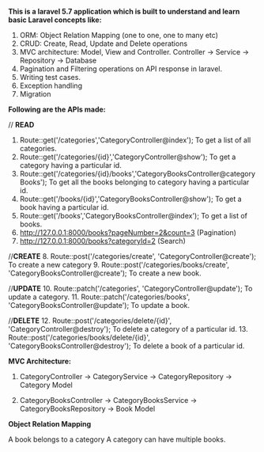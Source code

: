 **This is a laravel 5.7 application which is built to understand and learn basic Laravel concepts like:**
1. ORM:  Object Relation Mapping (one to one, one to many etc)
2. CRUD: Create, Read, Update and Delete operations
3. MVC architecture: Model, View and Controller. 
   Controller  ->  Service -> Repository ->  Database
4. Pagination and Filtering operations on API response in laravel.
5. Writing test cases.
6. Exception handling    
7. Migration


**Following are the APIs made:**


// **READ**
1. Route::get('/categories','CategoryController@index');
   To get a list of all categories. 
2. Route::get('/categories/{id}','CategoryController@show');
   To get a category having a particular id.
3. Route::get('/categories/{id}/books','CategoryBooksController@categoryBooks');
   To get all the books belonging to category having a particular id.
4. Route::get('/books/{id}','CategoryBooksController@show');
   To get a book having a particular id.
5. Route::get('/books','CategoryBooksController@index');
   To get a list of books.
6. http://127.0.0.1:8000/books?pageNumber=2&count=3 (Pagination)
7. http://127.0.0.1:8000/books?categoryId=2 (Search)

//**CREATE**
8. Route::post('/categories/create', 'CategoryController@create');
   To create a new category
9. Route::post('/categories/books/create', 'CategoryBooksController@create');
   To create a new book.
   
//**UPDATE**
10. Route::patch('/categories', 'CategoryController@update');
    To update a category.
11. Route::patch('/categories/books', 'CategoryBooksController@update');
    To update a book.
    
    
//**DELETE**
12. Route::post('/categories/delete/{id}', 'CategoryController@destroy');
    To delete a category of a particular id.
13. Route::post('/categories/books/delete/{id}', 'CategoryBooksController@destroy');
    To delete a book of a particular id.
    
    
**MVC Architecture:**
1. CategoryController -> CategoryService -> CategoryRepository -> Category Model


2. CategoryBooksController -> CategoryBooksService -> CategoryBooksRepository -> Book Model


**Object Relation Mapping**


A book belongs to a category 
A category can have multiple books.